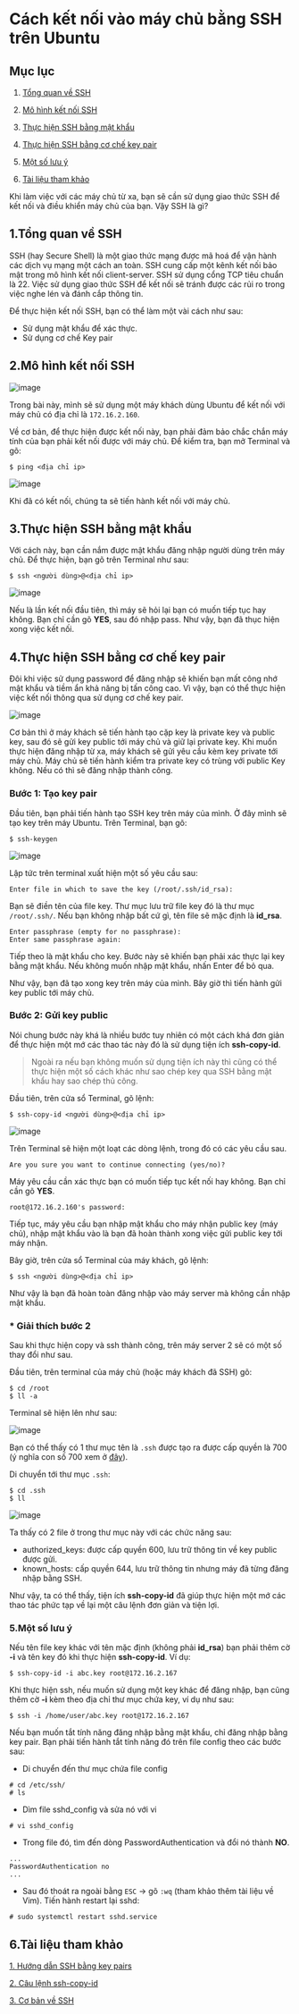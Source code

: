 Cách kết nối vào máy chủ bằng SSH trên Ubuntu
===
## Mục lục
1. [Tổng quan về SSH](#1Tổng-quan-về-SSH)

2. [Mô hình kết nối SSH](#2Mô-hình-kết-nối-SSH)

3. [Thực hiện SSH bằng mật khẩu](#3Thực-hiện-SSH-bằng-mật-khẩu)

4. [Thực hiện SSH bằng cơ chế key pair](#4Thực-hiện-SSH-bằng-cơ-chế-key-pair)

5. [Một số lưu ý](#5Một-số-lưu-ý)
6. [Tài liệu tham khảo](#6Tài-liệu-tham-khảo)

Khi làm việc với các máy chủ từ xa, bạn sẽ cần sử dụng giao thức SSH để kết nối và điều khiển máy chủ của bạn. Vậy SSH là gì?
## 1.Tổng quan về SSH
SSH (hay Secure Shell) là một giao thức mạng được mã hoá để vận hành các dịch vụ mạng một cách an toàn. SSH cung cấp một kênh kết nối bảo mật trong mô hình kết nối client-server. SSH sử dụng cổng TCP tiêu chuẩn là 22. Việc sử dụng giao thức SSH để kết nối sẽ tránh được các rủi ro trong việc nghe lén và đánh cắp thông tin.

Để thực hiện kết nối SSH, bạn có thể làm một vài cách như sau:
- Sử dụng mật khẩu để xác thực.
- Sử dụng cơ chế Key pair

## 2.Mô hình kết nối SSH

![image](../images/ssh1.1.png "img01")

Trong bài này, mình sẽ sử dụng một máy khách dùng Ubuntu để kết nối với máy chủ có địa chỉ là `172.16.2.160`.

Về cơ bản, để thực hiện được kết nối này, bạn phải đảm bảo chắc chắn máy tính của bạn phải kết nối được với máy chủ. Để kiểm tra, bạn mở Terminal và gõ:
```
$ ping <địa chỉ ip>
```
![image](../images/ssh02.png "img02")

Khi đã có kết nối, chúng ta sẽ tiến hành kết nối với máy chủ.

## 3.Thực hiện SSH bằng mật khẩu

Với cách này, bạn cần nắm được mật khẩu đăng nhập người dùng trên máy chủ. Để thực hiện, bạn gõ trên Terminal như sau:
```
$ ssh <người dùng>@<địa chỉ ip>
```

![image](../images/ssh03.png "img03")

Nếu là lần kết nối đầu tiên, thì máy sẽ hỏi lại bạn có muốn tiếp tục hay không. Bạn chỉ cần gõ **YES**, sau đó nhập pass. Như vậy, bạn đã thục hiện xong việc kết nối.

## 4.Thực hiện SSH bằng cơ chế key pair
Đôi khi việc sử dụng password để đăng nhập sẽ khiến bạn mất công nhớ mật khẩu và tiềm ẩn khả năng bị tấn công cao. Vì vậy, bạn có thể thực hiện việc kết nối thông qua sử dụng cơ chế key pair.

![image](../images/ssh1.2.png "img04")

Cơ bản thì ở máy khách sẽ tiến hành tạo cặp key là private key và public key, sau đó sẽ gửi key public tới máy chủ và giữ lại private key. Khi muốn thực hiện đăng nhập từ xa, máy khách sẽ gửi yêu cầu kèm key private tới máy chủ. Máy chủ sẽ tiến hành kiểm tra private key có trùng với public Key không. Nếu có thì sẽ đăng nhập thành công.

### Bước 1: Tạo key pair

Đầu tiên, bạn phải tiến hành tạo SSH key trên máy của mình. Ở đây mình sẽ tạo key trên máy Ubuntu. Trên Terminal, bạn gõ:

```
$ ssh-keygen
```

![image](../images/ssh05.png "img05")

Lập tức trên terminal xuất hiện một số yêu cầu sau:

```
Enter file in which to save the key (/root/.ssh/id_rsa): 
```

Bạn sẽ điền tên của file key. Thư mục lưu trữ file key đó là thư mục `/root/.ssh/`. Nếu bạn không nhập bất cứ gì, tên file sẽ mặc định là **id_rsa**.

```
Enter passphrase (empty for no passphrase): 
Enter same passphrase again: 
```

Tiếp theo là mật khẩu cho key. Bước này sẽ khiến bạn phải xác thực lại key bằng mật khẩu. Nếu không muốn nhập mật khẩu, nhấn Enter để bỏ qua.

Như vậy, bạn đã tạo xong key trên máy của mình. Bây giờ thì tiến hành gửi key public tới máy chủ.

### Bước 2: Gửi key public
Nói chung bước này khá là nhiều bước tuy nhiên có một cách khá đơn giản để thực hiện một mớ các thao tác này đó là sử dụng tiện ích **ssh-copy-id**. 

> Ngoài ra nếu bạn không muốn sử dụng tiện ích này thì cũng có thể thực hiện một số cách khác như sao chép key qua SSH bằng mật khẩu hay sao chép thủ công.

Đầu tiên, trên cửa sổ Terminal, gõ lệnh:

```
$ ssh-copy-id <người dùng>@<địa chỉ ip>
```

![image](../images/ssh06.png "img06")

Trên Terminal sẽ hiện một loạt các dòng lệnh, trong đó có các yêu cầu sau.

```
Are you sure you want to continue connecting (yes/no)?
```

Máy yêu cầu cần xác thực bạn có muốn tiếp tục kết nối hay không. Bạn chỉ cần gõ **YES**.

```
root@172.16.2.160's password: 
```

Tiếp tục, máy yêu cầu bạn nhập mật khẩu cho máy nhận public key (máy chủ), nhập mật khẩu vào là bạn đã hoàn thành xong việc gửi public key tới máy nhận.

Bây giờ, trên cửa sổ Terminal của máy khách, gõ lệnh:

```
$ ssh <người dùng>@<địa chỉ ip>
```

Như vậy là bạn đã hoàn toàn đăng nhập vào máy server mà không cần nhập mật khẩu.

### * Giải thích bước 2

Sau khi thực hiện copy và ssh thành công, trên máy server 2 sẽ có một số thay đổi như sau.

Đầu tiên, trên terminal của máy chủ (hoặc máy khách đã SSH) gõ:
```
$ cd /root
$ ll -a
```
Terminal sẽ hiện lên như sau:

![image](../images/ssh07.png "img07")

Bạn có thể thấy có 1 thư mục tên là `.ssh` được tạo ra được cấp quyền là 700 (ý nghĩa con số 700 xem ở [đây](https://en.wikipedia.org/wiki/Chmod#Numerical_permissions)).

Di chuyển tới thư mục `.ssh`:
```
$ cd .ssh
$ ll
```
![image](../images/ssh08.png "img08")

Ta thấy có 2 file ở trong thư mục này với các chức năng sau:
- authorized_keys: được cấp quyền 600, lưu trữ thông tin về key public được gửi.
- known_hosts: cấp quyền 644, lưu trữ thông tin nhưng máy đã từng đăng nhập bằng SSH.

Như vậy, ta có thể thấy, tiện ích **ssh-copy-id** đã giúp thực hiện một mớ các thao tác phức tạp về lại một câu lệnh đơn giản và tiện lợi.
### 5.Một số lưu ý

Nếu tên file key khác với tên mặc định (không phải **id_rsa**) bạn phải thêm cờ **-i** và tên key đó khi thực hiện **ssh-copy-id**. Ví dụ:
```
$ ssh-copy-id -i abc.key root@172.16.2.167
```

Khi thực hiện ssh, nếu muốn sử dụng một key khác để đăng nhập, bạn cũng thêm cờ **-i** kèm theo địa chỉ thư mục chứa key, ví dụ như sau:

```
$ ssh -i /home/user/abc.key root@172.16.2.167
```

Nếu bạn muốn tắt tính năng đăng nhập bằng mật khẩu, chỉ đăng nhập bằng key pair. Bạn phải tiến hành tắt tính năng đó trên file config theo các bước sau:
- Di chuyển đến thư mục chứa file config
```
# cd /etc/ssh/
# ls
```
- Dìm file sshd_config và sửa nó với vi
```
# vi sshd_config
```

- Trong file đó, tìm đến dòng PasswordAuthentication và đổi nó thành **NO**.
```
...
PasswordAuthentication no
...
```
- Sau đó thoát ra ngoài bằng `ESC` -> gõ `:wq` (tham khảo thêm tài liệu về Vim). Tiến hành restart lại sshd:

```
# sudo systemctl restart sshd.service
```

## 6.Tài liệu tham khảo

[1. Hướng dẫn SSH bằng key pairs](https://www.digitalocean.com/community/tutorials/how-to-set-up-ssh-keys-on-centos7
)

[2. Câu lệnh ssh-copy-id](https://www.ssh.com/ssh/copy-id)

[3. Cơ bản về SSH](https://en.wikipedia.org/wiki/Secure_Shell)
